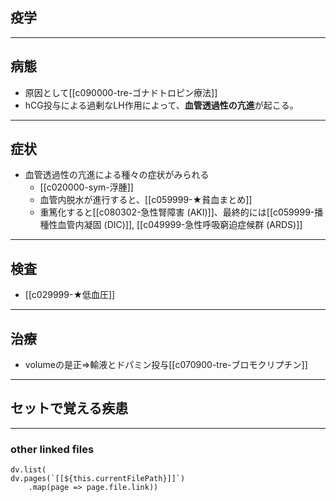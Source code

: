## 疫学
---
## 病態
- 原因として[[c090000-tre-ゴナドトロピン療法]]
- hCG投与による過剰なLH作用によって、**血管透過性の亢進**が起こる。
---
## 症状
- 血管透過性の亢進による種々の症状がみられる
	- [[c020000-sym-浮腫]]
	- 血管内脱水が進行すると、[[c059999-★貧血まとめ]]
	- 重篤化すると[[c080302-急性腎障害 (AKI)]]、最終的には[[c059999-播種性血管内凝固 (DIC)]], [[c049999-急性呼吸窮迫症候群 (ARDS)]]
---
## 検査
- [[c029999-★低血圧]]
---
## 治療
- volumeの是正⇒輸液とドパミン投与[[c070900-tre-ブロモクリプチン]]
---
## セットで覚える疾患

---
### other linked files
```dataviewjs
dv.list(
dv.pages(`[[${this.currentFilePath}]]`)
	.map(page => page.file.link))
```